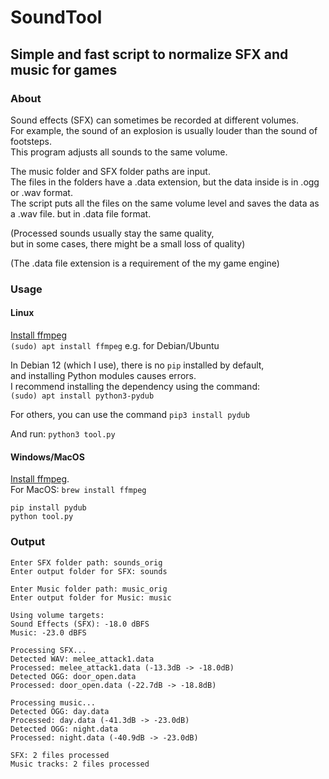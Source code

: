 # SoundTool
## Simple and fast script to normalize SFX and music for games


### About
Sound effects (SFX) can sometimes be recorded at different volumes.  
For example, the sound of an explosion is usually louder than the sound of footsteps.  
This program adjusts all sounds to the same volume.  

The music folder and SFX folder paths are input.  
The files in the folders have a .data extension, but the data inside is in .ogg or .wav format.  
The script puts all the files on the same volume level and saves the data as a .wav file.
but in .data file format.

(Processed sounds usually stay the same quality,   
but in some cases, there might be a small loss of quality)

(The .data file extension is a requirement of the my game engine)


### Usage

#### Linux
[Install ffmpeg](https://ffmpeg.org/download.html)    
`(sudo) apt install ffmpeg` e.g. for Debian/Ubuntu


In Debian 12 (which I use), there is no `pip` installed by default,   
and installing Python modules causes errors.  
I recommend installing the dependency using the command:   
`(sudo) apt install python3-pydub`

For others, you can use the command
`pip3 install pydub`

And run: `python3 tool.py`

#### Windows/MacOS
[Install ffmpeg](https://ffmpeg.org/download.html).   
For MacOS: `brew install ffmpeg`

```
pip install pydub
python tool.py
```

### Output
```
Enter SFX folder path: sounds_orig
Enter output folder for SFX: sounds

Enter Music folder path: music_orig
Enter output folder for Music: music

Using volume targets:
Sound Effects (SFX): -18.0 dBFS
Music: -23.0 dBFS

Processing SFX...
Detected WAV: melee_attack1.data
Processed: melee_attack1.data (-13.3dB -> -18.0dB)
Detected OGG: door_open.data
Processed: door_open.data (-22.7dB -> -18.8dB)

Processing music...
Detected OGG: day.data
Processed: day.data (-41.3dB -> -23.0dB)
Detected OGG: night.data
Processed: night.data (-40.9dB -> -23.0dB)

SFX: 2 files processed
Music tracks: 2 files processed
```
